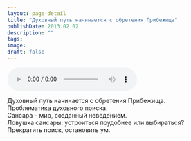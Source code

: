 ```yaml
---
layout: page-detail
title: "Духовный путь начинается с обретения Прибежища"
publishDate: 2013.02.02
description: ""
tags:
image:
draft: false
---
```


<audio title="2013.02.02 - Духовный путь начинается с обретения Прибежища.mp3" src="/upload/iblock/297/297874334d47aa49b23806cf7fd48802.mp3" controls=""></audio>

 Духовный путь начинается с обретения Прибежища.  
Проблематика духовного поиска.  
Сансара – мир, созданный неведением.  
Ловушка сансары: устроиться поудобнее или выбираться?  
Прекратить поиск, остановить ум. 

  
